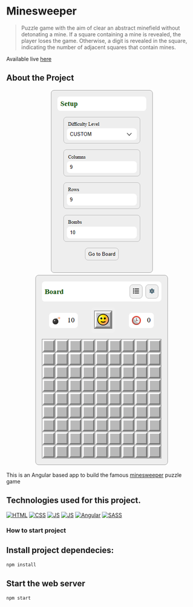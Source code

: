 # **Minesweeper**

> Puzzle game with the aim of clear an abstract minefield without detonating a mine.
If a square containing a mine is revealed, the player loses the game.
Otherwise, a digit is revealed in the square, indicating the number of adjacent squares that contain mines.

Available live [here](https://fernet87.github.io/drum-machine/) 

## About the Project

<p align="center">
  <img src="./src/assets/images/Setup.png" />
  <img src="./src/assets/images/Board.png" />
</p>

This is an Angular based app to build the famous [minesweeper](https://en.wikipedia.org/wiki/Minesweeper_(video_game)) puzzle game 

## **Technologies used for this project.**

[<img src='https://img.icons8.com/color/96/000000/html-5--v1.png' alt='HTML' width='50px'/>](https://html.spec.whatwg.org/multipage/)
[<img src='https://img.icons8.com/color/96/000000/css3.png' alt='CSS' width='50px'/>](https://www.css3.com/)
[<img src='https://img.icons8.com/color/96/000000/javascript--v1.png' alt='JS' width='50px'/>](https://developer.mozilla.org/en-US/docs/Web/JavaScript)
[<img src='https://img.icons8.com/?size=512&id=nCj4PvnCO0tZ&format=png' alt='JS' width='50px'/>](https://www.typescriptlang.org/)
[<img src='https://img.icons8.com/?size=512&id=71257&format=png' alt='Angular' width='50px'/>](https://angular.io/)
[<img src='https://img.icons8.com/color/96/000000/sass.png' alt='SASS' width='50px'/>](https://sass-lang.com/)

### **How to start project**

## Install project dependecies:

```
npm install
```

## Start the web server

```
npm start
```

